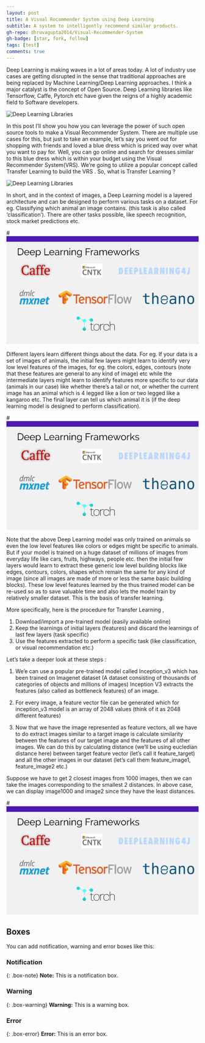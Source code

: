 ```yaml
---
layout: post
title: A Visual Recommender System using Deep Learning
subtitle: A system to intelligently recommend similar products. 
gh-repo: dhruvagupta2014/Visual-Recommender-System
gh-badge: [star, fork, follow]
tags: [test]
comments: true
---
```


Deep Learning is making waves in a lot of areas today. A lot of industry use cases are getting disrupted in the sense that traditional approaches are being replaced by Machine Learning/Deep Learning approaches. I think a major catalyst is the concept of Open Source. Deep Learning libraries like Tensorflow, Caffe, Pytorch etc have given the reigns of a highly academic field to Software developers. 

![Deep Learning Libraries](https://dhruvagupta28jan2020bucket.s3.ap-south-1.amazonaws.com/Github.io/VRS/VRS_1.png)



In this post I’ll show you how you can leverage the power of such open source tools to make a Visual Recommender System. There are multiple use cases for this, but just to take an example, let’s say you went out for shopping with friends and loved a blue dress which is priced way over what you want to pay for. Well, you can go online and search for dresses similar to this blue dress which is within your budget using the Visual Recommender System(VRS). We’re going to utilize a popular concept called Transfer Learning to build the VRS . So, what is Transfer Learning ?

![Deep Learning Libraries](https://dhruvagupta28jan2020bucket.s3.ap-south-1.amazonaws.com/Github.io/VRS/VRS2.png)


In short, and in the context of images, a Deep Learning model is a layered architecture and can be designed to perform various tasks on a dataset. For eg. Classifying which animal an image contains. (this task is also called ‘classification’). There are other tasks possible, like speech recognition, stock market predictions etc. 

#![Deep Learning Libraries](https://github.com/dhruvagupta2014/dhruvagupta2014.github.io/blob/master/img/VRS_1.png)

Different layers learn different things about the data. For eg. If your data is a set of images of animals, the initial few layers might learn to identify very low level features of the images, for eg. the colors, edges, contours (note that these features are general to any kind of image) etc while the intermediate layers might learn to identify features more specific to our data (animals in our case) like whether there’s a tail or not, or whether the current image has an animal which is 4 legged like a lion or two legged like a kangaroo etc. The final layer can tell us which animal it is (if the deep learning model is designed to perform classification).

#![Deep Learning Libraries](https://github.com/dhruvagupta2014/dhruvagupta2014.github.io/blob/master/img/VRS_1.png)

Note that the above Deep Learning model was only trained on animals so even the low level features like colors or edges might be specific to animals. But if your model is trained on a huge dataset of millions of images from everyday life like cars, fruits, highways, people etc. then the initial few layers would learn to extract these generic low level building blocks like edges, contours, colors, shapes which remain the same for any kind of image (since all images are made of more or less the same basic building blocks). These low level features learned by the thus trained model can be re-used so as to save valuable time and also lets the model train by relatively smaller dataset.  This is the basis of transfer learning. 

More specifically, here is the procedure for Transfer Learning , 
1.	Download/import a pre-trained model (easily available online)
2.	Keep the learnings of initial layers (features) and discard the learnings of last few layers (task specific) 
3.	Use the features extracted to perform a specific task (like classification, or visual recommendation etc.)

Let’s take a deeper look at these steps :

1.	We’e can use a popular pre-trained model called Inception_v3 which has been trained on Imagenet dataset (A dataset consisting of thousands of categories of objects and millions of images) Inception V3 extracts the features (also called as bottleneck features) of an image.

2.	For every image, a feature vector file can be generated which for inception_v3 model is an array of 2048 values (think of it as 2048 different features)

3.	Now that we have the image represented as feature vectors, all we have to do extract images similar to a target image is calculate similarity between the features of our target image and the features of all other images. We can do this by calculating distance (we’ll be using eucledian distance here) between target feature vector (let’s call it feature_target) and all the other images in our dataset (let’s call them feature_image1, feature_image2 etc.)

Suppose we have to get 2 closest images from 1000 images, then we can take the images corresponding to the smallest 2 distances. In above case, we can display image1000 and image2 since they have the least distances. 



#![Deep Learning Libraries](https://github.com/dhruvagupta2014/dhruvagupta2014.github.io/blob/master/img/VRS_1.png)







## Boxes
You can add notification, warning and error boxes like this:

### Notification

{: .box-note}
**Note:** This is a notification box.

### Warning

{: .box-warning}
**Warning:** This is a warning box.

### Error

{: .box-error}
**Error:** This is an error box.

